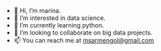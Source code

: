 - 👋 Hi, I’m marina.
- 👀 I’m interested in data science.
- 🌱 I’m currently learning python.
- 💞️ I’m looking to collaborate on big data projects.
- 📫 You can reach me at msarmengol@gmail.com

<!---
msarmengol-DS/msarmengol-DS is a ✨ special ✨ repository because its `README.md` (this file) appears on your GitHub profile.
You can click the Preview link to take a look at your changes.
--->

